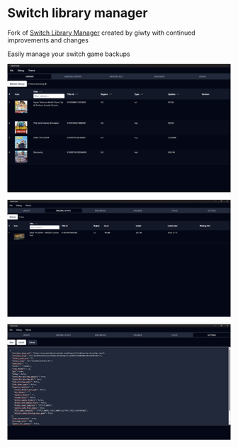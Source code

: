 # Switch library manager

Fork of [Switch Library Manager](https://github.com/giwty/switch-library-manager) created by giwty with continued improvements and changes

Easily manage your switch game backups

![Image description](https://github.com/firebat20/based-app/blob/master/.github/Screenshot%201.png)

![Image description](https://github.com/firebat20/based-app/blob/master/.github/Screenshot%202.png)

![Image description](https://github.com/firebat20/based-app/blob/master/.github/Screenshot%203.png)

